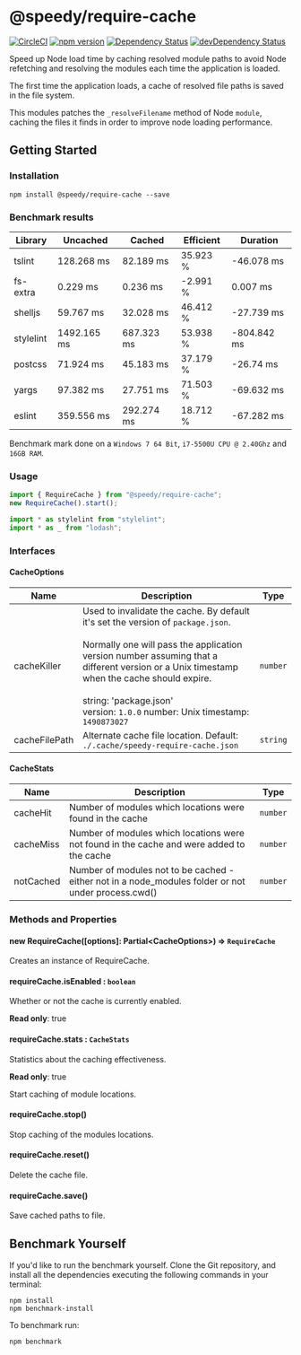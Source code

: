 # @speedy/require-cache
[![CircleCI](https://circleci.com/gh/alan-agius4/speedy-require-cache.svg?style=shield)](https://circleci.com/gh/alan-agius4/speedy-require-cache)
[![npm version](https://img.shields.io/npm/v/@speedy/require-cache.svg)](https://www.npmjs.com/package/@speedy/require-cache)
[![Dependency Status](https://img.shields.io/david/alan-agius4/speedy-require-cache.svg?style=flat-square)](https://david-dm.org/alan-agius4/speedy-require-cache)
[![devDependency Status](https://img.shields.io/david/dev/alan-agius4/speedy-require-cache.svg?style=flat-square)](https://david-dm.org/alan-agius4/speedy-require-cache?type=dev)

Speed up Node load time by caching resolved module paths to avoid Node refetching
and resolving the modules each time the application is loaded.

The first time the application loads, a cache of resolved file paths is saved in the file system.

This modules patches the `_resolveFilename` method of Node `module`, caching the files it finds in order to improve node loading performance.

## Getting Started

### Installation

```
npm install @speedy/require-cache --save
```

### Benchmark results

| Library   | Uncached    | Cached     | Efficient | Duration    |
|-----------|-------------|------------|-----------|-------------|
| tslint    | 128.268 ms  | 82.189 ms  | 35.923 %  | -46.078 ms  |
| fs-extra  | 0.229 ms    | 0.236 ms   | -2.991 %  | 0.007 ms    |
| shelljs   | 59.767 ms   | 32.028 ms  | 46.412 %  | -27.739 ms  |
| stylelint | 1492.165 ms | 687.323 ms | 53.938 %  | -804.842 ms |
| postcss   | 71.924 ms   | 45.183 ms  | 37.179 %  | -26.74 ms   |
| yargs     | 97.382 ms   | 27.751 ms  | 71.503 %  | -69.632 ms  |
| eslint    | 359.556 ms  | 292.274 ms | 18.712 %  | -67.282 ms  |

Benchmark mark done on a `Windows 7 64 Bit`, `i7-5500U CPU @ 2.40Ghz` and `16GB RAM`.


### Usage

```js
import { RequireCache } from "@speedy/require-cache";
new RequireCache().start();

import * as stylelint from "stylelint";
import * as _ from "lodash";
```

### Interfaces

#### CacheOptions
| Name          | Description                                                                                                                                                                                                                                                                                                 | Type                |
|---------------|-------------------------------------------------------------------------------------------------------------------------------------------------------------------------------------------------------------------------------------------------------------------------------------------------------------|---------------------|
| cacheKiller   | Used to invalidate the cache. By default it's set the version of `package.json`.<br><br>Normally one will pass the application version number assuming that a different version or a Unix timestamp when the cache should expire.<br><br>string: 'package.json'<br>version: `1.0.0` number: Unix timestamp: `1490873027` | `number` | `string` |
| cacheFilePath | Alternate cache file location. Default: `./.cache/speedy-require-cache.json`                                                                                                                                                                                                                                | `string`            |

#### CacheStats
| Name      | Description                                                                                         | Type     |
|-----------|-----------------------------------------------------------------------------------------------------|----------|
| cacheHit  | Number of modules which locations were found in the cache                                           | `number` |
| cacheMiss | Number of modules which locations were not found in the cache and were added to the cache           | `number` |
| notCached | Number of modules not to be cached - either not in a node_modules folder or not under process.cwd() | `number` |

### Methods and Properties

#### new RequireCache([options]: Partial\<CacheOptions\>) ⇒ `RequireCache`
Creates an instance of RequireCache.

#### requireCache.isEnabled : <code>boolean</code>
Whether or not the cache is currently enabled.

**Read only**: true

#### requireCache.stats : <code>CacheStats</code>
Statistics about the caching effectiveness.

**Read only**: true

Start caching of  module locations.

#### requireCache.stop()
Stop caching of the modules locations.

#### requireCache.reset()
Delete the cache file.

#### requireCache.save()
Save cached paths to file.

## Benchmark Yourself

If you'd like to run the benchmark yourself. Clone the Git repository, and install all the dependencies executing the following commands in your terminal:

```
npm install
npm benchmark-install
```

To benchmark run:
```
npm benchmark
```